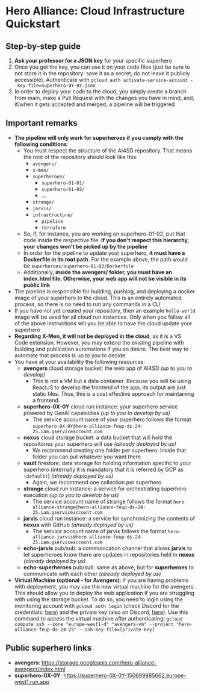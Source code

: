 # Hero Alliance: Cloud Infrastructure Quickstart

## Step-by-step guide

1. **Ask your professor for a JSON key** for your specific superhero
2. Once you get the key, you can use it on your code files (just be sure to not store it in the repository: save it as a secret, do not leave it publicly accessible). Authenticate with `gcloud auth activate-service-account --key-file=superhero-0Y-0Y.json`
3. In order to deploy your code to the cloud, you simply create a branch from main, make a Pull Request with the changes you have in mind, and, if/when it gets accepted and merged, a pipeline will be triggered

## Important remarks
- **The pipeline will only work for superheroes if you comply with the following conditions**:
    - You must respect the structure of the AI4SD repository. That means the root of the repository should look like this:
        - `avengers/`
        - `x-men/`
        - `superheroes/`
            - `superhero-01-01/`
            - `superhero-01-02/`
            - ...
        - `strange/`
        - `jarvis/`
        - `infrastructure/`
            - `pipeline`
            - `terraform`
    - So, if, for instance, you are working on superhero-01-02, put that code inside the respective file. **If you don't respect this hierarchy, your changes won't be picked up by the pipeline**
    - In order for the pipeline to update your superhero, **it must have a Dockerfile in its root path**. For the example above, the path would be `superheroes/superhero-01-02/Dockerfile`
    - Additionally, **inside the avengers/ folder, you must have an index.html file. Otherwise, your web app will not be visible in its public link**
- The pipeline is responsible for building, pushing, and deploying a docker image of your superhero to the cloud. This is an entirely automated process, so there is no need to run any commands in a CLI
- If you have not yet created your repository, then an example `hello-world` image will be used for all cloud run instances. Only when you follow all of the above instructions will you be able to have the cloud update your superhero
- **Regarding X-Men, it will not be deployed in the cloud**, as it is a VS Code extension. However, you may extend the existing pipeline with building and publication automations if you so desire. The best way to automate that process is up to you to decide
- You have at your availability the following resources:
    - **avengers** cloud storage bucket: the web app of AI4SD *(up to you to develop)*
        - This is not a VM but a data container. Because you will be using ReactJS to develop the frontend of the app, its output are just static files. Thus, this is a cost effective approach for maintaining a frontend.
    - **superhero-0X-0Y** cloud run instance: your superhero service powered by GenAI capabilities *(up to you to develop by us)*
        - The service account name of your superhero follows the format `superhero-0X-0Y@hero-alliance-feup-ds-24-25.iam.gserviceaccount.com    `
    - **nexus** cloud storage bucket: a data bucket that will hold the repositories your superhero will use *(already deployed by us)*
        - We recommend creating one folder per superhero. Inside that folder you can put whatever you want there
    - **vault** firestore: data storage for holding information specific to your superhero (internally it is mandatory that it is referred by GCP as `(default)`) *(already deployed by us)*
        - Again, we recommend one collection per superhero
    - **strange** cloud run instance: a service for orchestrating superhero execution *(up to you to develop by us)*
        - The service account name of strange follows the format `hero-alliance-strange@hero-alliance-feup-ds-24-25.iam.gserviceaccount.com`
    - **jarvis** cloud run instance: a service for synchronizing the contents of **nexus** with GitHub *(already deployed by us)*
        - The service account name of jarvis follows the format `hero-alliance-jarvis@hero-alliance-feup-ds-24-25.iam.gserviceaccount.com`
    - **echo-jarvis** pub/sub: a communication channel that allows **jarvis** to let superheroes know there are updates in repositories held in **nexus** *(already deployed by us)*
    - **echo-superheroes** pub/sub: same as above, but for **superheroes** to communicate with each other *(already deployed by us)*
- **Virtual Machine (optional - for Avengers)**: if you are having problems with deployment, you may use the new virtual machine for the avengers. This should allow you to deploy the web application if you are struggling with using the storage bucket. To do so, you need to login using the monitoring account with `gcloud auth login` (check Discord for the credentials: [here](https://discordapp.com/channels/1305936467113021513/1305936467113021517/1318285302367912017)) and the private key (also on Discord, [here](https://discordapp.com/channels/1305936467113021513/1305936467113021517/1318308647855456307)). Use this command to access the virtual machine after authenticating: `gcloud compute ssh --zone "europe-west1-d" "avengers-vm" --project "hero-alliance-feup-ds-24-25" --ssh-key-file=[private key]`

## Public superhero links
- **avengers**: https://storage.googleapis.com/hero-alliance-avengers/index.html
- **superhero-0X-0Y**: https://superhero-0X-0Y-150699885662.europe-west1.run.app

